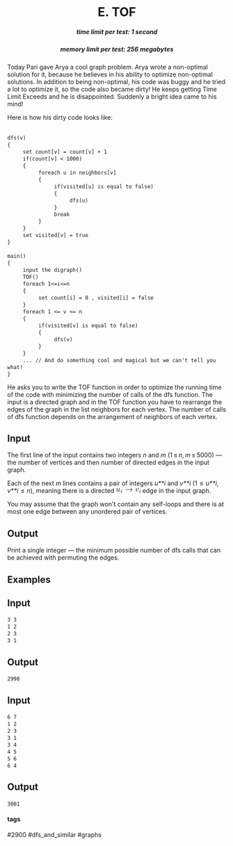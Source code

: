 <h1 style='text-align: center;'> E. TOF</h1>

<h5 style='text-align: center;'>time limit per test: 1 second</h5>
<h5 style='text-align: center;'>memory limit per test: 256 megabytes</h5>

Today Pari gave Arya a cool graph problem. Arya wrote a non-optimal solution for it, because he believes in his ability to optimize non-optimal solutions. In addition to being non-optimal, his code was buggy and he tried a lot to optimize it, so the code also became dirty! He keeps getting Time Limit Exceeds and he is disappointed. Suddenly a bright idea came to his mind!

Here is how his dirty code looks like:


```
  
dfs(v)  
{  
     set count[v] = count[v] + 1  
     if(count[v] < 1000)  
     {  
          foreach u in neighbors[v]  
          {  
               if(visited[u] is equal to false)  
               {  
                    dfs(u)  
               }  
               break  
          }  
     }  
     set visited[v] = true  
}  
  
main()  
{  
     input the digraph()  
     TOF()  
     foreach 1<=i<=n  
     {  
          set count[i] = 0 , visited[i] = false  
     }  
     foreach 1 <= v <= n  
     {  
          if(visited[v] is equal to false)  
          {  
               dfs(v)  
          }  
     }  
     ... // And do something cool and magical but we can't tell you what!  
}  

```
He asks you to write the TOF function in order to optimize the running time of the code with minimizing the number of calls of the dfs function. The input is a directed graph and in the TOF function you have to rearrange the edges of the graph in the list neighbors for each vertex. The number of calls of dfs function depends on the arrangement of neighbors of each vertex.

## Input

The first line of the input contains two integers *n* and *m* (1 ≤ *n*, *m* ≤ 5000) — the number of vertices and then number of directed edges in the input graph.

Each of the next *m* lines contains a pair of integers *u**i* and *v**i* (1  ≤  *u**i*,  *v**i*  ≤  *n*), meaning there is a directed ![](images/c20f40f5f7e1e2baecd80691a3bb1d072198563d.png) edge in the input graph. 

You may assume that the graph won't contain any self-loops and there is at most one edge between any unordered pair of vertices.

## Output

Print a single integer — the minimum possible number of dfs calls that can be achieved with permuting the edges.

## Examples

## Input


```
3 3  
1 2  
2 3  
3 1  

```
## Output


```
2998  

```
## Input


```
6 7  
1 2  
2 3  
3 1  
3 4  
4 5  
5 6  
6 4  

```
## Output


```
3001  

```


#### tags 

#2900 #dfs_and_similar #graphs 